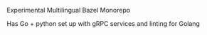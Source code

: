 Experimental Multilingual Bazel Monorepo

Has Go + python set up with gRPC services and linting for Golang
